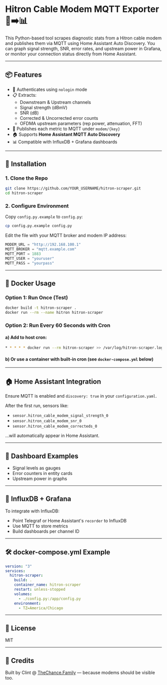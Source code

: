 # Hitron Cable Modem MQTT Exporter 📡➡️📊

This Python-based tool scrapes diagnostic stats from a Hitron cable modem and publishes them via MQTT using Home Assistant Auto Discovery. You can graph signal strength, SNR, error rates, and upstream power in Grafana, or monitor your connection status directly from Home Assistant.

---

## 📦 Features

- 🔐 Authenticates using `nologin` mode
- 📋 Extracts:
  - Downstream & Upstream channels
  - Signal strength (dBmV)
  - SNR (dB)
  - Corrected & Uncorrected error counts
  - OFDMA upstream parameters (rep power, attenuation, FFT)
- 📡 Publishes each metric to MQTT under `modem/{key}`
- 🏠 Supports **Home Assistant MQTT Auto Discovery**
- 📊 Compatible with InfluxDB + Grafana dashboards

---

## 🚀 Installation

### 1. Clone the Repo

```bash
git clone https://github.com/YOUR_USERNAME/hitron-scraper.git
cd hitron-scraper
```

### 2. Configure Environment

Copy `config.py.example` to `config.py`:

```bash
cp config.py.example config.py
```

Edit the file with your MQTT broker and modem IP address:

```python
MODEM_URL = "http://192.168.100.1"
MQTT_BROKER = "mqtt.example.com"
MQTT_PORT = 1883
MQTT_USER = "youruser"
MQTT_PASS = "yourpass"
```

---

## 🐳 Docker Usage

### Option 1: Run Once (Test)

```bash
docker build -t hitron-scraper .
docker run --rm --name hitron hitron-scraper
```

### Option 2: Run Every 60 Seconds with Cron

#### a) Add to host cron:

```bash
* * * * * docker run --rm hitron-scraper >> /var/log/hitron-scraper.log 2>&1
```

#### b) Or use a container with built-in cron (see `docker-compose.yml` below)

---

## 🏠 Home Assistant Integration

Ensure MQTT is enabled and `discovery: true` in your `configuration.yaml`.

After the first run, sensors like:

- `sensor.hitron_cable_modem_signal_strength_0`
- `sensor.hitron_cable_modem_snr_0`
- `sensor.hitron_cable_modem_correcteds_0`

...will automatically appear in Home Assistant.

---

## 🧪 Dashboard Examples

- Signal levels as gauges
- Error counters in entity cards
- Upstream power in graphs

---

## 🐘 InfluxDB + Grafana

To integrate with InfluxDB:

- Point Telegraf or Home Assistant's `recorder` to InfluxDB
- Use MQTT to store metrics
- Build dashboards per channel ID

---

## 🛠 docker-compose.yml Example

```yaml
version: "3"
services:
  hitron-scraper:
    build: .
    container_name: hitron-scraper
    restart: unless-stopped
    volumes:
      - ./config.py:/app/config.py
    environment:
      - TZ=America/Chicago
```

---

## 🧾 License

MIT

---

## 🧠 Credits

Built by Clint @ [TheChance.Family](https://home.thechance.family) — because modems should be visible too.
